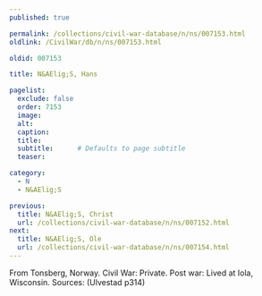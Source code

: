 ```yaml
---
published: true

permalink: /collections/civil-war-database/n/ns/007153.html
oldlink: /CivilWar/db/n/ns/007153.html

oldid: 007153

title: N&AElig;S, Hans

pagelist:
  exclude: false
  order: 7153
  image: 
  alt:
  caption:
  title:
  subtitle:      # Defaults to page subtitle
  teaser:

category: 
  - N 
  - N&AElig;S

previous:
  title: N&AElig;S, Christ
  url: /collections/civil-war-database/n/ns/007152.html  
next:
  title: N&AElig;S, Ole
  url: /collections/civil-war-database/n/ns/007154.html   
---
```

From Tonsberg, Norway. Civil War: Private. Post war: Lived at Iola, Wisconsin. Sources: (Ulvestad p314)